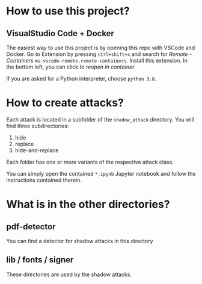 # How to use this project?

## VisualStudio Code + Docker
The easiest way to use this project is by opening this repo with VSCode and Docker.
Go to Extension by pressing `ctrl+shift+x` and search for *Remote - Containers* `ms-vscode-remote.remote-containers`.
Install this extension.
In the bottom left, you can click to *reopen in container*

If you are asked for a Python interpreter, choose `python 3.8`.

# How to create attacks?

Each attack is located in a subfolder of the `shadow_attack` directory.
You will find three subdirectories:

1. hide
2. replace
3. hide-and-replace

Each folder has one or more variants of the respective attack class.

You can simply open the contained `*.ipynb` Jupyter notebook and follow the instructions contained therein.

# What is in the other directories?

## pdf-detector

You can find a detector for shadow attacks in this directory

## lib / fonts / signer

These directories are used by the shadow attacks.